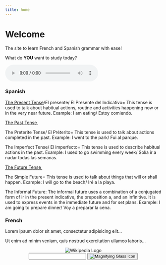 ```yaml
---
title: home
---
```


<h1>Welcome</h1>

<p>The site to learn French and Spanish grammar with ease! </p>

<p>What do <strong>YOU</strong> want to study today?</p>
<audio controls>
<source src="https://pilarthorley.github.io/SML5202-2021-Final/audio/welcome.mp3" type="audio/mpeg">
Your browser does not support the audio element.
</audio>

<div class="row">
<div class="col-sm-6">
<h3>Spanish</h3>
<p><a href="https://pilarthorley.github.io/SML5202-2021-Final/page2.html">The Present Tense</a>/El presente/ El Presente del Indicativo= This tense is used to talk about habitual actions, routine and activities happening now or in the very near future. Example: I am eating/ Estoy comiendo.  </p>
<p><a href="https://pilarthorley.github.io/SML5202-2021-Final/page3.html">The Past Tense&nbsp;</a></p>
<p>The Preterite Tense/ El Préterito= This tense is used to talk about actions completed in the past. Example: I went to the park/ Fui al parque.</p>
<p>The Imperfect Tense/ El imperfecto= This tense is used to describe habitual actions in the past. Example: I used to go swimming every week/ Solía ir a nadar todas las semanas.<p>
<p><a href="https://pilarthorley.github.io/SML5202-2021-Final/page4.html">The Future Tense&nbsp;</a></p>
<p>The Simple Future= This tense is used to talk about things that will or shall happen. Example: I will go to the beach/ Iré a la playa.</p>
<p> The Informal Future: The informal future uses a combination of a conjugated form of 
ir in the present indicative, the preposition a, and an infinitive. It is used to express events in the immediate future and for set plans. Example: I am going to prepare dinner/ Voy a preparar la cena. </p>
        
</div>
<div class="col-sm-6">
<h3>French</h3>
<p>Lorem ipsum dolor sit amet, consectetur adipisicing elit...</p>
<p>Ut enim ad minim veniam, quis nostrud exercitation ullamco laboris...</p>
</div>




<header class="searchForm-container">
<img src="https://image.ibb.co/e6vOFQ/wikipedia.png" alt="Wikipedia Logo">
<form class="searchForm">
        <input type="search" class="searchForm-input">
        <button type="submit" class="icon searchIcon">
          <img src="https://image.ibb.co/cpG8zk/search.png" alt="Magnifying Glass Icon">
        </button>
      </form>
</header>
<section class="searchResults"></section>
<script src="wiki.js"></script>
